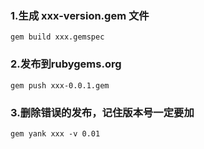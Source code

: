 ### 1.生成 xxx-version.gem 文件
`gem build xxx.gemspec`
### 2.发布到rubygems.org 
`gem push xxx-0.0.1.gem`
### 3.删除错误的发布，记住版本号一定要加
`gem yank xxx -v 0.01`
